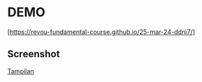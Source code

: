 # DEMO
[https://revou-fundamental-course.github.io/25-mar-24-ddni7/]

## Screenshot

[Tampilan](Screenshot.png)
